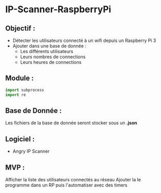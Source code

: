 # IP-Scanner-RaspberryPi

## Objectif :
- Détecter les utilisateurs connecté à un wifi depuis un Raspberry Pi 3
- Ajouter dans une base de donnée :
  - Les différents utilisateurs
  - Leurs nombres de connections
  - Leurs heures de connections

## Module :
```python
import subprocess
import re
```

## Base de Donnée :
Les fichiers de la base de donnée seront stocker sous un **.json**

## Logiciel :
- Angry IP Scanner

## MVP :
Afficher la liste des utilisateurs connectés au réseau
Ajouter la le programme dans un RP puis l'automatiser avec des timers

